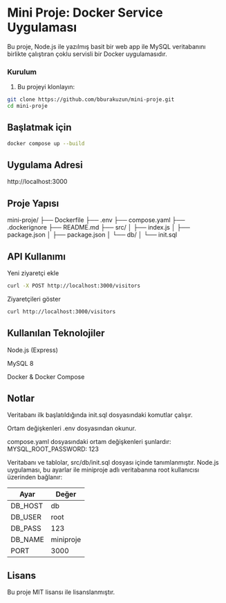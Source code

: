 # Mini Proje: Docker Service Uygulaması

Bu proje, Node.js ile yazılmış basit bir web app ile MySQL veritabanını birlikte çalıştıran çoklu servisli bir Docker uygulamasıdır.


### Kurulum

1. Bu projeyi klonlayın:

```bash
git clone https://github.com/bburakuzun/mini-proje.git
cd mini-proje
```

## Başlatmak için

```bash
docker compose up --build
```

## Uygulama Adresi
http://localhost:3000

## Proje Yapısı
mini-proje/
├── Dockerfile
├── .env
├── compose.yaml
├── .dockerignore
├── README.md
├── src/
│   ├── index.js
│   ├── package.json
│   ├── package.json
│   └── db/
│       └── init.sql

## API Kullanımı

Yeni ziyaretçi ekle
```bash
curl -X POST http://localhost:3000/visitors
```

Ziyaretçileri göster
```bash
curl http://localhost:3000/visitors
```

## Kullanılan Teknolojiler

Node.js (Express)

MySQL 8

Docker & Docker Compose


## Notlar
Veritabanı ilk başlatıldığında init.sql dosyasındaki komutlar çalışır.

Ortam değişkenleri .env dosyasından okunur.

compose.yaml dosyasındaki ortam değişkenleri şunlardır:
MYSQL_ROOT_PASSWORD: 123

Veritabanı ve tablolar, src/db/init.sql dosyası içinde tanımlanmıştır.
Node.js uygulaması, bu ayarlar ile miniproje adlı veritabanına root kullanıcısı üzerinden bağlanır:

| Ayar     | Değer     |
| -------- | --------- |
| DB\_HOST | db        |
| DB\_USER | root      |
| DB\_PASS | 123       |
| DB\_NAME | miniproje |
| PORT     | 3000      |

## Lisans
Bu proje MIT lisansı ile lisanslanmıştır.

